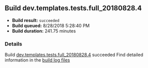 ## Build dev.templates.tests.full_20180828.4
- **Build result:** `succeeded`
- **Build queued:** 8/28/2018 5:28:40 PM
- **Build duration:** 241.75 minutes
### Details
Build [dev.templates.tests.full_20180828.4](https://winappstudio.visualstudio.com/web/build.aspx?pcguid=a4ef43be-68ce-4195-a619-079b4d9834c2&builduri=vstfs%3a%2f%2f%2fBuild%2fBuild%2f26164) succeeded
Find detailed information in the [build log files](https://uwpctdiags.blob.core.windows.net/buildlogs/dev.templates.tests.full_20180828.4_logs.zip)
